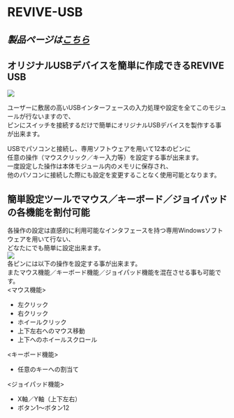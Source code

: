 # REVIVE-USB

## ***製品ページは[こちら](http://bit-trade-one.co.jp/product/assemblydisk/revive-usb/)***

## オリジナルUSBデバイスを簡単に作成できるREVIVE USB
![](http://bit-trade-one.co.jp/wp/wp-content/uploads/2014/03/d3bd346bc2119d8576ce93741d53400c.png)  

ユーザーに敷居の高いUSBインターフェースの入力処理や設定を全てこのモジュールが行ないますので、  
ピンにスイッチを接続するだけで簡単にオリジナルUSBデバイスを製作する事が出来ます。  

USBでパソコンと接続し、専用ソフトウェアを用いて12本のピンに  
任意の操作（マウスクリック／キー入力等）を設定する事が出来ます。  
一度設定した操作は本体モジュール内のメモリに保存され、  
他のパソコンに接続した際にも設定を変更することなく使用可能となります。  

## 簡単設定ツールでマウス／キーボード／ジョイパッドの各機能を割付可能

各操作の設定は直感的に利用可能なインタフェースを持つ専用Windowsソフトウェアを用いて行ない、  
どなたにでも簡単に設定出来ます。  
![](http://bit-trade-one.co.jp/wp/wp-content/uploads/2014/03/ReviveUSB-ConfigrationTool.png)  
各ピンには以下の操作を設定する事が出来ます。  
またマウス機能／キーボード機能／ジョイパッド機能を混在させる事も可能です。  
<マウス機能>  

   - 左クリック
   - 右クリック
   - ホイールクリック
   - 上下左右へのマウス移動
   - 上下へのホイールスクロール

<キーボード機能>

   - 任意のキーへの割当て

<ジョイパッド機能>

   - X軸／Y軸（上下左右）
   - ボタン1～ボタン12
